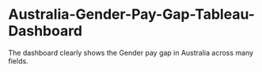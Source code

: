 # Australia-Gender-Pay-Gap-Tableau-Dashboard
The dashboard clearly shows the Gender pay gap in Australia across many fields.
